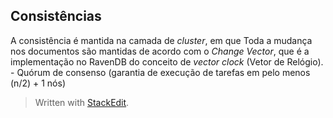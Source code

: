 
## Consistências
A consistência é mantida na camada de *cluster*, em que Toda a mudança nos documentos são mantidas de acordo com o *Change Vector*, que é a implementação no RavenDB do conceito de *vector clock* (Vetor de Relógio).
	- Quórum de consenso (garantia de execução de tarefas em pelo menos (n/2) + 1 nós)


> Written with [StackEdit](https://stackedit.io/).
<!--stackedit_data:
eyJoaXN0b3J5IjpbLTE0OTE1MTYwMzksLTE2ODA2OTIyNjYsMT
c4MzUxMTYyOCwtNzc4MTMzODg0LC0yODcwMDMxNzRdfQ==
-->